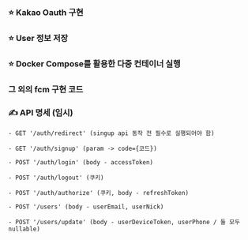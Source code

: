 ### ⭐ Kakao Oauth 구현
### ⭐ User 정보 저장
### ⭐ Docker Compose를 활용한 다중 컨테이너 실행

### 그 외의 fcm 구현 코드 

### ✍️ API 명세 (임시)
```
- GET '/auth/redirect' (singup api 동작 전 필수로 실행되어야 함)

- GET '/auth/signup' (param -> code={코드})

- POST '/auth/login' (body - accessToken)

- POST '/auth/logout' (쿠키)

- POST '/auth/authorize' (쿠키, body - refreshToken) 

- POST '/users' (body - userEmail, userNick)

- POST '/users/update' (body - userDeviceToken, userPhone / 둘 모두 nullable)
```
